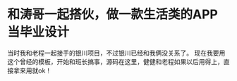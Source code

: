 # 和涛哥一起搭伙，做一款生活类的APP当毕业设计

当时我和老程一起接手的银川项目，不过银川已经和我俩没关系了。
现在我要用这个曾经的模板，开始和班长搞事，源码在这里，健健和老程如果以后用得上，直接拿来用就ok！
